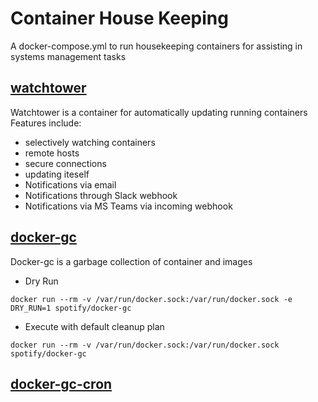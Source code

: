 # Container House Keeping
A docker-compose.yml to run housekeeping containers for assisting in systems management tasks

## [watchtower](https://github.com/v2tec/watchtower)

Watchtower is a container for automatically updating running containers
Features include:
* selectively watching containers
* remote hosts
* secure connections
* updating iteself
* Notifications via email
* Notifications through Slack webhook
* Notifications via MS Teams via incoming webhook

## [docker-gc](https://github.com/spotify/docker-gc)

Docker-gc is a garbage collection of container and images

* Dry Run

```
docker run --rm -v /var/run/docker.sock:/var/run/docker.sock -e DRY_RUN=1 spotify/docker-gc
```

* Execute with default cleanup plan

```
docker run --rm -v /var/run/docker.sock:/var/run/docker.sock spotify/docker-gc

```
## [docker-gc-cron](https://github.com/clockworksoul/docker-gc-cron)

